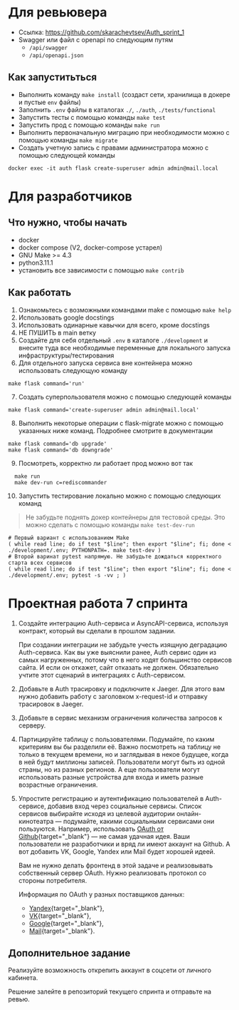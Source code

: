 # Для ревьювера
 - Ссылка: https://github.com/skarachevtsev/Auth_sprint_1
 - Swagger или файл с openapi по следующим путям 
   - `/api/swagger`
   - `/api/openapi.json`

 ## Как запуститьться
 - Выполнить команду `make install` (создаст сети, хранилища в докере и пустые `env` файлы)
 - Заполнить `.env` файлы в каталогах `./`, `./auth`, `./tests/functional`
 - Запустить тесты с помощью команды `make test`
 - Запустить прод с помощью команды `make run`
 - Выполнить первоначальную миграцию при необходимости можно с помощью команды `make migrate`
 - Cоздать учетную запись с правами администратора можно с помощью следующей команды
 ```
 docker exec -it auth flask create-superuser admin admin@mail.local
 ```

# Для разработчиков
## Что нужно, чтобы начать
 - docker
 - docker compose (V2, docker-compose устарел)
 - GNU Make >= 4.3
 - python3.11.1
 - установить все зависимости с помощью `make contrib`

## Как работать
1. Ознакомьтесь с возможными командами make c помощью `make help`
2. Использовать google docstings
3. Использовать одинарные кавычки для всего, кроме docstings
4. НЕ ПУШИТЬ в main ветку
5. Создайте для себя отдельный `.env` в каталоге `./development` и внесите туда все необходимые переменные для локального запуска инфраструктуры/тестирования
6. Для отдельного запуска сервиса вне контейнера можно использовать следующую команду
```
make flask command='run'
```
7. Создать суперпользователя можно с помощью следующей команды
```
make flask command='create-superuser admin admin@mail.local'
```
8. Выполнить некоторые операции с flask-migrate можно с помощью указанных ниже команд. Подробнее смотрите в документации
```
make flask command='db upgrade'
make flask command='db downgrade'
```
9. Посмотреть, корректно ли работает прод можно вот так
```
  make run
  make dev-run c=rediscommander
```
10. Запустить тестирование локально можно с помощью следующих команд
   > Не забудьте поднять докер контейнеры для тестовой среды. Это можно сделать с помощью команды `make test-dev-run`
```
# Первый вариант с использованием Make
( while read line; do if test "$line"; then export "$line"; fi; done < ./development/.env; PYTHONPATH=. make test-dev )
# Второй варинат pytest напрямую. Не забудьте дождаться корректного старта всех сервисов
( while read line; do if test "$line"; then export "$line"; fi; done < ./development/.env; pytest -s -vv ; )
```

# Проектная работа 7 спринта

1. Создайте интеграцию Auth-сервиса и AsyncAPI-сервиса, используя контракт, который вы сделали в прошлом задании.
  
    При создании интеграции не забудьте учесть изящную деградацию Auth-сервиса. Как вы уже выяснили ранее, Auth сервис один из самых нагруженных, потому что в него ходят большинство сервисов сайта. И если он откажет, сайт отказать не должен. Обязательно учтите этот сценарий в интеграциях с Auth-сервисом.
2. Добавьте в Auth трасировку и подключите к Jaeger. Для этого вам нужно добавить работу с заголовком x-request-id и отправку трасировок в Jaeger.
3. Добавьте в сервис механизм ограничения количества запросов к серверу.
4. Партицируйте таблицу с пользователями. Подумайте, по каким критериям вы бы разделили её. Важно посмотреть на таблицу не только в текущем времени, но и заглядывая в некое будущее, когда в ней будут миллионы записей. Пользователи могут быть из одной страны, но из разных регионов. А еще пользователи могут использовать разные устройства для входа и иметь разные возрастные ограничения.
5. Упростите регистрацию и аутентификацию пользователей в Auth-сервисе, добавив вход через социальные сервисы. Список сервисов выбирайте исходя из целевой аудитории онлайн-кинотеатра — подумайте, какими социальными сервисами они пользуются. Например, использовать [OAuth от Github](https://docs.github.com/en/free-pro-team@latest/developers/apps/authorizing-oauth-apps){target="_blank"} — не самая удачная идея. Ваши пользователи не разработчики и вряд ли имеют аккаунт на Github. А вот добавить VK, Google, Yandex или Mail будет хорошей идеей.

    Вам не нужно делать фронтенд в этой задаче и реализовывать собственный сервер OAuth. Нужно реализовать протокол со стороны потребителя.
    
    Информация по OAuth у разных поставщиков данных: 
    
    - [Yandex](https://yandex.ru/dev/oauth/?turbo=true){target="_blank"},
    - [VK](https://vk.com/dev/access_token){target="_blank"},
    - [Google](https://developers.google.com/identity/protocols/oauth2){target="_blank"},
    - [Mail](https://api.mail.ru/docs/guides/oauth/){target="_blank"}.
    
## Дополнительное задание
    
Реализуйте возможность открепить аккаунт в соцсети от личного кабинета. 
    
Решение залейте в репозиторий текущего спринта и отправьте на ревью.
